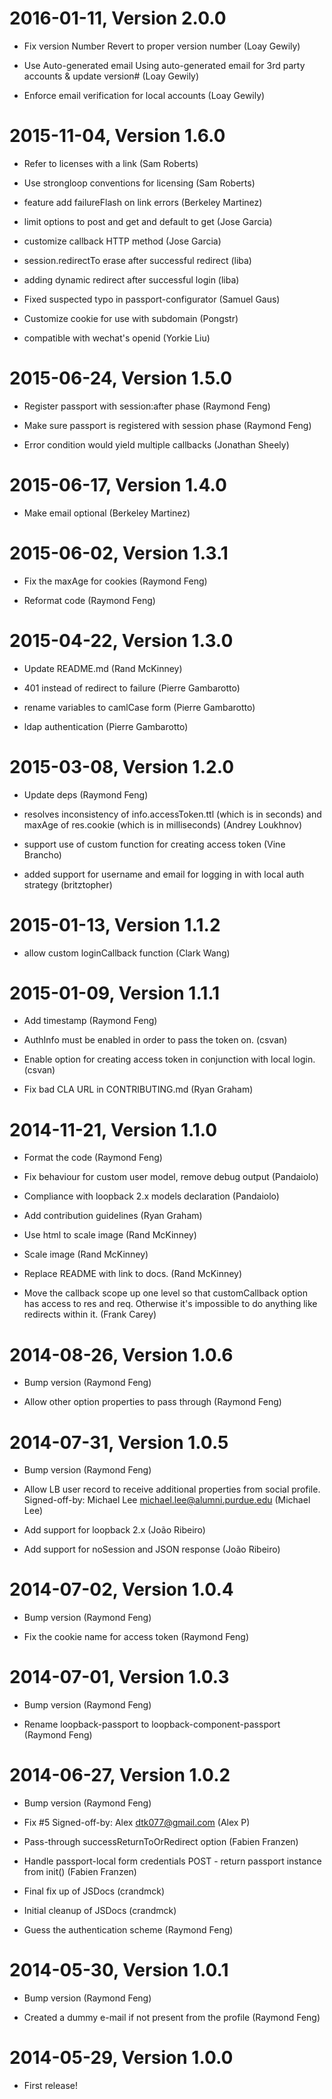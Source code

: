2016-01-11, Version 2.0.0
=========================

 * Fix version Number Revert to proper version number (Loay Gewily)

 * Use Auto-generated email Using auto-generated email for 3rd party accounts & update version# (Loay Gewily)

 * Enforce email verification for local accounts (Loay Gewily)


2015-11-04, Version 1.6.0
=========================

 * Refer to licenses with a link (Sam Roberts)

 * Use strongloop conventions for licensing (Sam Roberts)

 * feature add failureFlash on link errors (Berkeley Martinez)

 * limit options to post and get and default to get (Jose Garcia)

 * customize callback HTTP method (Jose Garcia)

 * session.redirectTo erase after successful redirect (liba)

 * adding dynamic redirect after successful login (liba)

 * Fixed suspected typo in passport-configurator (Samuel Gaus)

 * Customize cookie for use with subdomain (Pongstr)

 * compatible with wechat's openid (Yorkie Liu)


2015-06-24, Version 1.5.0
=========================

 * Register passport with session:after phase (Raymond Feng)

 * Make sure passport is registered with session phase (Raymond Feng)

 * Error condition would yield multiple callbacks (Jonathan Sheely)


2015-06-17, Version 1.4.0
=========================

 * Make email optional (Berkeley Martinez)


2015-06-02, Version 1.3.1
=========================

 * Fix the maxAge for cookies (Raymond Feng)

 * Reformat code (Raymond Feng)


2015-04-22, Version 1.3.0
=========================

 * Update README.md (Rand McKinney)

 * 401 instead of redirect to failure (Pierre Gambarotto)

 * rename variables to camlCase form (Pierre Gambarotto)

 * ldap authentication (Pierre Gambarotto)


2015-03-08, Version 1.2.0
=========================

 * Update deps (Raymond Feng)

 * resolves inconsistency of info.accessToken.ttl (which is in seconds) and maxAge of res.cookie (which is in milliseconds) (Andrey Loukhnov)

 * support use of custom function for creating access token (Vine Brancho)

 * added support for username and email for logging in with local auth strategy (britztopher)


2015-01-13, Version 1.1.2
=========================

 * allow custom loginCallback function (Clark Wang)


2015-01-09, Version 1.1.1
=========================

 * Add timestamp (Raymond Feng)

 * AuthInfo must be enabled in order to pass the token on. (csvan)

 * Enable option for creating access token in conjunction with local login. (csvan)

 * Fix bad CLA URL in CONTRIBUTING.md (Ryan Graham)


2014-11-21, Version 1.1.0
=========================

 * Format the code (Raymond Feng)

 * Fix behaviour for custom user model, remove debug output (Pandaiolo)

 * Compliance with loopback 2.x models declaration (Pandaiolo)

 * Add contribution guidelines (Ryan Graham)

 * Use html to scale image (Rand McKinney)

 * Scale image (Rand McKinney)

 * Replace README with link to docs. (Rand McKinney)

 * Move the callback scope up one level so that customCallback option has access to res and req. Otherwise it's impossible to do anything like redirects within it. (Frank Carey)


2014-08-26, Version 1.0.6
=========================

 * Bump version (Raymond Feng)

 * Allow other option properties to pass through (Raymond Feng)


2014-07-31, Version 1.0.5
=========================

 * Bump version (Raymond Feng)

 * Allow LB user record to receive additional properties from social profile. Signed-off-by: Michael Lee <michael.lee@alumni.purdue.edu> (Michael Lee)

 * Add support for loopback 2.x (João Ribeiro)

 * Add support for noSession and JSON response (João Ribeiro)


2014-07-02, Version 1.0.4
=========================

 * Bump version (Raymond Feng)

 * Fix the cookie name for access token (Raymond Feng)


2014-07-01, Version 1.0.3
=========================

 * Bump version (Raymond Feng)

 * Rename loopback-passport to loopback-component-passport (Raymond Feng)


2014-06-27, Version 1.0.2
=========================

 * Bump version (Raymond Feng)

 * Fix #5 Signed-off-by: Alex <dtk077@gmail.com> (Alex P)

 * Pass-through successReturnToOrRedirect option (Fabien Franzen)

 * Handle passport-local form credentials POST - return passport instance from init() (Fabien Franzen)

 * Final fix up of JSDocs (crandmck)

 * Initial cleanup of JSDocs (crandmck)

 * Guess the authentication scheme (Raymond Feng)


2014-05-30, Version 1.0.1
=========================

 * Bump version (Raymond Feng)

 * Created a dummy e-mail if not present from the profile (Raymond Feng)


2014-05-29, Version 1.0.0
=========================

 * First release!
